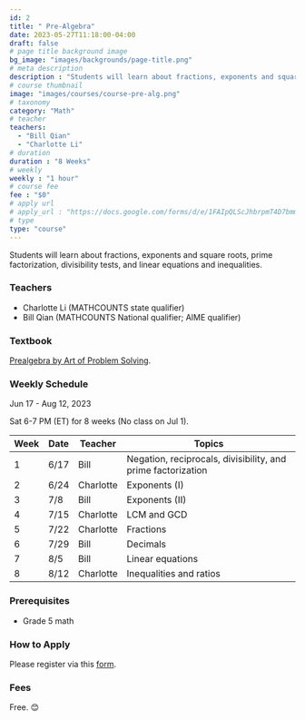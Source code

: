 ```yaml
---
id: 2
title: " Pre-Algebra"
date: 2023-05-27T11:18:00-04:00
draft: false
# page title background image
bg_image: "images/backgrounds/page-title.png"
# meta description
description : "Students will learn about fractions, exponents and square roots, prime factorization, divisibility tests, and linear equations and inequalities."
# course thumbnail
image: "images/courses/course-pre-alg.png"
# taxonomy
category: "Math"
# teacher
teachers:
  - "Bill Qian"
  - "Charlotte Li"
# duration
duration : "8 Weeks"
# weekly
weekly : "1 hour"
# course fee
fee : "$0"
# apply url
# apply_url : "https://docs.google.com/forms/d/e/1FAIpQLScJhbrpmT4D7bmmWS-SxtIcm6NyngImbRl7m6QWbmQjjixZag/viewform"
# type
type: "course"
---
```


Students will learn about fractions, exponents and square roots, prime factorization, divisibility tests, and linear equations and inequalities.

### Teachers

* Charlotte Li (MATHCOUNTS state qualifier)
* Bill Qian (MATHCOUNTS National qualifier; AIME qualifier)

### Textbook 
[Prealgebra by Art of Problem Solving](https://artofproblemsolving.com/store/item/prealgebra).

### Weekly Schedule

Jun 17 - Aug 12, 2023

Sat 6-7 PM (ET) for 8 weeks (No class on Jul 1).

|Week   |Date    | Teacher   | Topics
|-------|--------|-----------|--------------
|1      |6/17    | Bill      | Negation, reciprocals, divisibility, and prime factorization
|2      |6/24    | Charlotte | Exponents (I)
|3      |7/8     | Bill      | Exponents (II)
|4      |7/15    | Charlotte | LCM and GCD
|5      |7/22    | Charlotte | Fractions
|6      |7/29    | Bill      | Decimals
|7      |8/5     | Bill      | Linear equations
|8      |8/12    | Charlotte | Inequalities and ratios


### Prerequisites

* Grade 5 math

### How to Apply

Please register via this [form](https://google.com).

### Fees

Free. 😊

